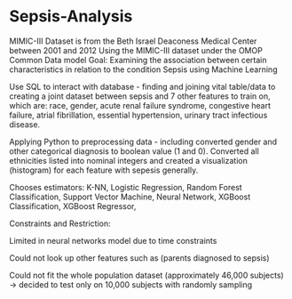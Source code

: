 # Sepsis-Analysis

MIMIC-III Dataset is from the Beth Israel Deaconess Medical Center between 2001 and 2012
Using the MIMIC-III dataset under the OMOP Common Data model
Goal: Examining the association between certain characteristics in relation to the condition Sepsis using Machine Learning


Use SQL to interact with database - finding and joining vital table/data to creating a joint dataset between sepsis and 7 other features to train on, which are: race, gender, acute renal failure syndrome, congestive heart failure, atrial fibrillation, essential hypertension, urinary tract infectious disease.

Applying Python to preprocessing data - including converted gender and other categorical diagnosis to boolean value (1 and 0). Converted all ethnicities listed into nominal integers and created a visualization (histogram) for each feature with sepesis generally. 

Chooses estimators:
K-NN,
Logistic Regression,
Random Forest Classification,
Support Vector Machine,
Neural Network,
XGBoost Classification,
XGBoost Regressor,



Constraints and Restriction:

Limited in neural networks model due to time constraints

Could not look up other features such as (parents diagnosed to sepsis)

Could not fit the whole population dataset (approximately 46,000 subjects) -> decided to test only on 10,000 subjects with randomly sampling

